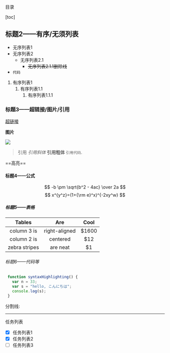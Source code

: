  目录

[toc]

## 标题2——有序/无须列表

- 无序列表1
- 无序列表2
  - 无序列表2.1
    - ~~无序列表2.1.1删除线~~
- `代码`

1. 有序列表1
   1. 有序列表1.1
      1. 有序列表1.1.1

### 标题3——超链接/图片/引用

[超链接](https://www.google.com/)

**图片**

![](https://pic.fengsutb.com/img/favicon-128.png)

> 引用
> *引用斜体* **引用粗体** `引用代码`.

==高亮==

#### 标题4——公式


$$
-b \pm \sqrt{b^2 - 4ac} \over 2a
$$
$$
x^{y^z}=(1+{\rm e}^x)^{-2xy^w}
$$

##### 标题5——表格

|    Tables     |      Are      | Cool  |
| :-----------: | :-----------: | :---: |
|  column 3 is  | right-aligned | $1600 |
|  column 2 is  |   centered    |  $12  |
| zebra stripes |   are neat    |  $1   |

###### 标题6——代码等

```javascript
 function syntaxHighlighting() {
   var n = 33;
   var s = "hello, こんにちは";
   console.log(s);
 }
```
分割线:

------

任务列表

- [x] 任务列表1
- [x] 任务列表2
- [ ] 任务列表3
